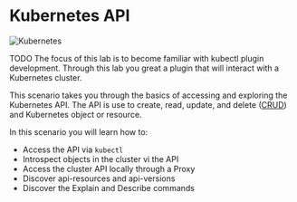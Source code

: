 # Kubernetes API #

![Kubernetes](/javajon/courses/kubernetes-extensibility/kubectl-plugin-dev/assets/kubernetes.png "Kubernetes")


TODO
The focus of this lab is to become familiar with kubectl plugin development. Through this lab you great a plugin that will interact with a Kubernetes cluster.


This scenario takes you through the basics of accessing and exploring the Kubernetes API. The API is use to create, read, update, and delete ([CRUD](https://en.wikipedia.org/wiki/Create,_read,_update_and_delete)) and Kubernetes object or resource.

In this scenario you will learn how to:

- Access the API via `kubectl`
- Introspect objects in the cluster vi the API
- Access the cluster API locally through a Proxy
- Discover api-resources and api-versions
- Discover the Explain and Describe commands
